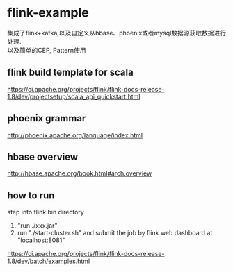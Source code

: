 # flink-example
集成了flink+kafka,以及自定义从hbase、phoenix或者mysql数据源获取数据进行处理.  
以及简单的CEP, Pattern使用
## flink build template for scala
https://ci.apache.org/projects/flink/flink-docs-release-1.8/dev/projectsetup/scala_api_quickstart.html

## phoenix grammar
http://phoenix.apache.org/language/index.html

## hbase overview
http://hbase.apache.org/book.html#arch.overview

## how to run 
step into flink bin directory
1. "run ./xxx.jar"  
2. run "./start-cluster.sh" and submit the job by flink web dashboard at "localhost:8081"  

https://ci.apache.org/projects/flink/flink-docs-release-1.8/dev/batch/examples.html